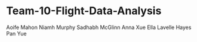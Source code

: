 # Team-10-Flight-Data-Analysis

Aoife Mahon
Niamh Murphy
Sadhabh McGlinn
Anna Xue
Ella Lavelle Hayes
Pan Yue
